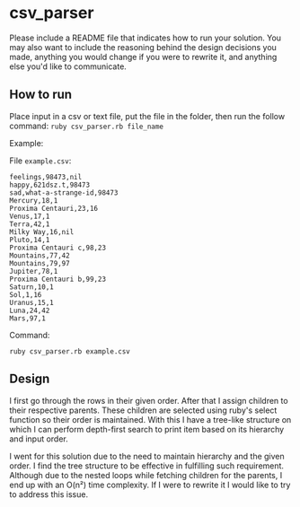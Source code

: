 # csv_parser

Please include a README file that indicates how to run your solution. You may also
want to
include the reasoning behind the design decisions you made, anything you would
change if you were to rewrite it, and anything else you'd like to communicate.


## How to run
Place input in a csv or text file, put the file in the folder, then run the follow command: `ruby csv_parser.rb file_name`

Example:

File `example.csv`:
```
feelings,98473,nil
happy,621dsz.t,98473
sad,what-a-strange-id,98473
Mercury,18,1
Proxima Centauri,23,16
Venus,17,1
Terra,42,1
Milky Way,16,nil
Pluto,14,1
Proxima Centauri c,98,23
Mountains,77,42
Mountains,79,97
Jupiter,78,1
Proxima Centauri b,99,23
Saturn,10,1
Sol,1,16
Uranus,15,1
Luna,24,42
Mars,97,1
```
Command:
```
ruby csv_parser.rb example.csv
```
## Design
I first go through the rows in their given order. After that I assign children to their respective parents. These children are selected using ruby's select function so their order is maintained. With this I have a tree-like structure on which I can perform depth-first search to print item based on its hierarchy and input order.

I went for this solution due to the need to maintain hierarchy and the given order. I find the tree structure to be effective in fulfilling such requirement. Although due to the nested loops while fetching children for the parents, I end up with an O(n²) time complexity. If I were to rewrite it I would like to try to address this issue.